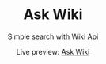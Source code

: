 <h1 align="center">Ask Wiki</h1>
<p align="center">Simple search with Wiki Api</p>
<p align="center">Live preview: <a href="">Ask Wiki</a></p>
